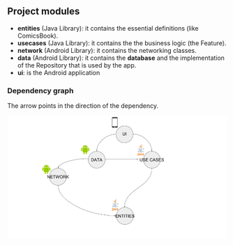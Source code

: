 
## Project modules
   * **entities** (Java Library): it contains the essential definitions (like ComicsBook).
   * **usecases** (Java Library): it contains the the business logic (the Feature).
   * **network** (Android Library): it contains the networking classes.
   * **data** (Android Library): it contains the **database** and the implementation of the Repository that is
   used by the app.
   * **ui**: is the Android application

### Dependency graph

The arrow points in the direction of the dependency.

![Project modules](dependencies_graph.png)
